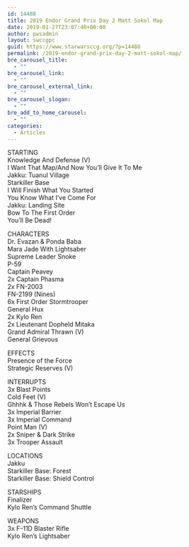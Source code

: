 ```yaml
---
id: 14488
title: 2019 Endor Grand Prix Day 2 Matt Sokol Map
date: 2019-01-27T23:07:40+00:00
author: pwsadmin
layout: swccgpc
guid: https://www.starwarsccg.org/?p=14488
permalink: /2019-endor-grand-prix-day-2-matt-sokol-map/
bre_carousel_title:
  - ""
bre_carousel_link:
  - ""
bre_carousel_external_link:
  - ""
bre_carousel_slogan:
  - ""
bre_add_to_home_carousel:
  - ""
categories:
  - Articles
---
```

STARTING  
Knowledge And Defense (V)  
I Want That Map/And Now You’ll Give It To Me  
Jakku: Tuanul Village  
Starkiller Base  
I Will Finish What You Started  
You Know What I&#8217;ve Come For  
Jakku: Landing Site  
Bow To The First Order  
You&#8217;ll Be Dead!

CHARACTERS  
Dr. Evazan & Ponda Baba  
Mara Jade With Lightsaber  
Supreme Leader Snoke  
P-59  
Captain Peavey  
2x Captain Phasma  
2x FN-2003  
FN-2199 (Nines)  
6x First Order Stormtrooper  
General Hux  
2x Kylo Ren  
2x Lieutenant Dopheld Mitaka  
Grand Admiral Thrawn (V)  
General Grievous

EFFECTS  
Presence of the Force  
Strategic Reserves (V)

INTERRUPTS  
3x Blast Points  
Cold Feet (V)  
Ghhhk & Those Rebels Won&#8217;t Escape Us  
3x Imperial Barrier  
3x Imperial Command  
Point Man (V)  
2x Sniper & Dark Strike  
3x Trooper Assault

LOCATIONS  
Jakku  
Starkiller Base: Forest  
Starkiller Base: Shield Control

STARSHIPS  
Finalizer  
Kylo Ren&#8217;s Command Shuttle

WEAPONS  
3x F-11D Blaster Rifle  
Kylo Ren&#8217;s Lightsaber